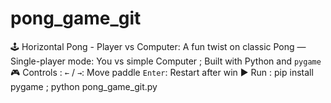 # pong_game_git
🕹️ Horizontal Pong - Player vs Computer:
 A fun twist on classic Pong —
 Single-player mode: You vs simple Computer ;
 Built with Python and `pygame`
🎮 Controls : 
`←` / `→`: Move paddle
`Enter`: Restart after win
▶️ Run :
pip install pygame ;
python pong_game_git.py
